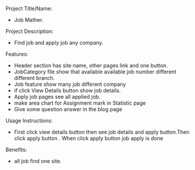 Project Title/Name:
- Job Mather.

Project Description:
- Find job and apply job any company.

Features:
- Header section has site name, other pages link and one button.
- JobCategory file show that available available job number different different branch.
- Job feature show many job different company
- if click View Details button show job details.
- Apply job pages see all applied job.
- make area chart for Assignment mark in Statistic page
- Give some question answer in the blog page

Usage Instructions:
- First click view details button then see job details and apply button.Then click apply button . When click apply button job apply is done

Benefits:
- all job find one site.






